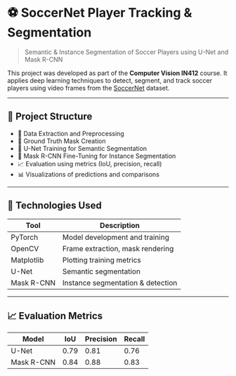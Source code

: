 # ⚽ SoccerNet Player Tracking & Segmentation
> Semantic & Instance Segmentation of Soccer Players using U-Net and Mask R-CNN

This project was developed as part of the **Computer Vision IN412** course. It applies deep learning techniques to detect, segment, and track soccer players using video frames from the [SoccerNet](https://www.soccer-net.org/) dataset.

---

## 📌 Project Structure

- 📁 Data Extraction and Preprocessing  
- 🎯 Ground Truth Mask Creation  
- 🧠 U-Net Training for Semantic Segmentation  
- 🤖 Mask R-CNN Fine-Tuning for Instance Segmentation  
- 📈 Evaluation using metrics (IoU, precision, recall)  
- 📊 Visualizations of predictions and comparisons

---

## 🧰 Technologies Used

| Tool           | Description                         |
|----------------|-------------------------------------|
| PyTorch        | Model development and training      |
| OpenCV         | Frame extraction, mask rendering    |
| Matplotlib     | Plotting training metrics           |
| U-Net          | Semantic segmentation               |
| Mask R-CNN     | Instance segmentation & detection   |

---

## 📈 Evaluation Metrics

| Model       | IoU   | Precision | Recall |
|-------------|-------|-----------|--------|
| U-Net       | 0.79  | 0.81      | 0.76   |
| Mask R-CNN  | 0.84  | 0.88      | 0.83   |


